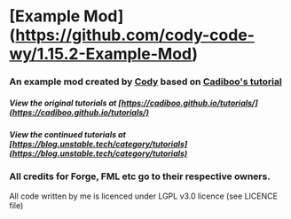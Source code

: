 # [Example Mod] (https://github.com/cody-code-wy/1.15.2-Example-Mod)
### An example mod created by [Cody](https://github.com/cody-code-wy) based on [Cadiboo's tutorial]()
##### View the original tutorials at [https://cadiboo.github.io/tutorials/](https://cadiboo.github.io/tutorials/)
##### View the continued tutorials at [https://blog.unstable.tech/category/tutorials](https://blog.unstable.tech/category/tutorials)
### All credits for Forge, FML etc go to their respective owners.

All code written by me is licenced under LGPL v3.0 licence (see LICENCE file)